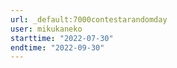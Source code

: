 ```yaml
---
url: _default:7000contestarandomday
user: mikukaneko
starttime: "2022-07-30"
endtime: "2022-09-30"
---
```

<reserve />